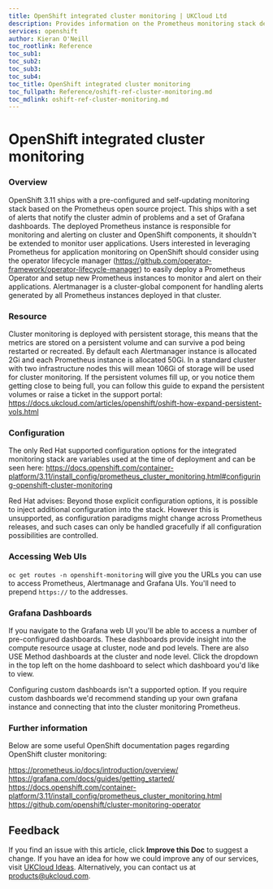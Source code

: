 ```yaml
---
title: OpenShift integrated cluster monitoring | UKCloud Ltd
description: Provides information on the Prometheus monitoring stack deployed with OpenShift v3.11
services: openshift
author: Kieran O'Neill
toc_rootlink: Reference
toc_sub1: 
toc_sub2:
toc_sub3:
toc_sub4:
toc_title: OpenShift integrated cluster monitoring
toc_fullpath: Reference/oshift-ref-cluster-monitoring.md
toc_mdlink: oshift-ref-cluster-monitoring.md
---
```


# OpenShift integrated cluster monitoring

### Overview

OpenShift 3.11 ships with a pre-configured and self-updating monitoring stack based on the Prometheus open source project. This ships with a set of alerts that notify the cluster admin of problems and a set of Grafana dashboards. The deployed Prometheus instance is responsible for monitoring and alerting on cluster and OpenShift components, it shouldn't be extended to monitor user applications. Users interested in leveraging Prometheus for application monitoring on OpenShift should consider using the operator lifecycle manager (https://github.com/operator-framework/operator-lifecycle-manager) to easily deploy a Prometheus Operator and setup new Prometheus instances to monitor and alert on their applications. Alertmanager is a cluster-global component for handling alerts generated by all Prometheus instances deployed in that cluster.

### Resource

Cluster monitoring is deployed with persistent storage, this means that the metrics are stored on a persistent volume and can survive a pod being restarted or recreated. By default each Alertmanager instance is allocated 2Gi and each Prometheus instance is allocated 50Gi. In a standard cluster with two infrastructure nodes this will mean 106Gi of storage will be used for cluster monitoring. If the persistent volumes fill up, or you notice them getting close to being full, you can follow this guide to expand the persistent volumes or raise a ticket in the support portal: https://docs.ukcloud.com/articles/openshift/oshift-how-expand-persistent-vols.html

### Configuration

The only Red Hat supported configuration options for the integrated monitoring stack are variables used at the time of deployment and can be seen here: https://docs.openshift.com/container-platform/3.11/install_config/prometheus_cluster_monitoring.html#configuring-openshift-cluster-monitoring

Red Hat advises: Beyond those explicit configuration options, it is possible to inject additional configuration into the stack. However this is unsupported, as configuration paradigms might change across Prometheus releases, and such cases can only be handled gracefully if all configuration possibilities are controlled.

### Accessing Web UIs

`oc get routes -n openshift-monitoring` will give you the URLs you can use to access Prometheus, Alertmanage and Grafana UIs. You'll need to prepend `https://` to the addresses.

### Grafana Dashboards

If you navigate to the Grafana web UI you'll be able to access a number of pre-configured dashboards. These dashboards provide insight into the compute resource usage at cluster, node and pod levels. There are also USE Method dashboards at the cluster and node level. Click the dropdown in the top left on the home dashboard to select which dashboard you'd like to view.

Configuring custom dashboards isn't a supported option. If you require custom dashboards we'd recommend standing up your own grafana instance and connecting that into the cluster monitoring Prometheus.

### Further information

Below are some useful OpenShift documentation pages regarding OpenShift cluster monitoring:

https://prometheus.io/docs/introduction/overview/
https://grafana.com/docs/guides/getting_started/
https://docs.openshift.com/container-platform/3.11/install_config/prometheus_cluster_monitoring.html
https://github.com/openshift/cluster-monitoring-operator

## Feedback

If you find an issue with this article, click **Improve this Doc** to suggest a change. If you have an idea for how we could improve any of our services, visit [UKCloud Ideas](https://ideas.ukcloud.com). Alternatively, you can contact us at <products@ukcloud.com>.
